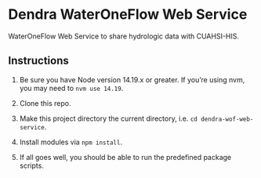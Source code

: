# Dendra WaterOneFlow Web Service

WaterOneFlow Web Service to share hydrologic data with CUAHSI-HIS.

## Instructions

1. Be sure you have Node version 14.19.x or greater. If you’re using nvm, you may need to `nvm use 14.19`.

2. Clone this repo.

3. Make this project directory the current directory, i.e. `cd dendra-wof-web-service`.

4. Install modules via `npm install`.

5. If all goes well, you should be able to run the predefined package scripts.
